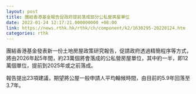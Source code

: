 ```yaml
---
layout: post
title: 團結香港基金報告促政府提前落成部分公私營房屋單位
date: 2022-01-24 12:17:21.000000000 +08:00
link: https://news.rthk.hk/rthk/ch/component/k2/1630295-20220124.htm
categories: rthk
---
```


團結香港基金發表新一份土地房屋政策研究報告，促請政府透過精簡程序等方式，將由2026年起5年間，約23萬個將會落成的公私營房屋單位，其中約一半，即12萬個單位，提前到2025年或之前落成。

報告提出23項建議，期望將公屋一般申請人平均輪候時間，由目前的5.9年回落至3.7年。
